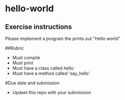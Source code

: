 # hello-world
## Exercise instructions
Please implement a program the prints out "Hello world"

##Rubric
* Must compile
* Must print
* Must have a class called hello
* Must have a method called 'say_hello'

#Due date and submission
* Updaet this repo with your submission
